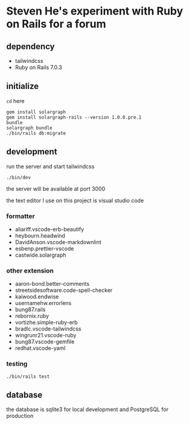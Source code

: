 # Steven He's experiment with Ruby on Rails for a forum

## dependency

- tailwindcss
- Ruby on Rails 7.0.3

## initialize

`cd` here

```shell
gem install solargraph 
gem install solargraph-rails --version 1.0.0.pre.1
bundle
solargraph bundle
./bin/rails db:migrate
```

## development

run the server and start tailwindcss

```shell
./bin/dev
```

the server will be available at port 3000

the text editor I use on this project is visual studio code

### formatter

- aliariff.vscode-erb-beautify
- heybourn.headwind
- DavidAnson.vscode-markdownlint
- esbenp.prettier-vscode
- castwide.solargraph

### other extension

- aaron-bond.better-comments
- streetsidesoftware.code-spell-checker
- kaiwood.endwise
- usernamehw.errorlens
- bung87.rails
- rebornix.ruby
- vortizhe.simple-ruby-erb
- bradlc.vscode-tailwindcss
- wingrunr21.vscode-ruby
- bung87.vscode-gemfile
- redhat.vscode-yaml

### testing

```shell
./bin/rails test
```

## database

the database is sqlite3 for local development
and PostgreSQL for production
